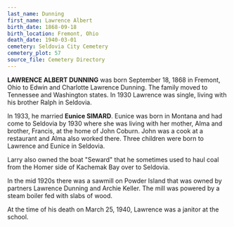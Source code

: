 ```yaml
---
last_name: Dunning
first_name: Lawrence Albert
birth_date: 1868-09-18
birth_location: Fremont, Ohio
death_date: 1940-03-01
cemetery: Seldovia City Cemetery
cemetery_plot: 57
source_file: Cemetery Directory
---
```


**LAWRENCE ALBERT DUNNING** was born September 18, 1868 in Fremont, Ohio to
Edwin and Charlotte Lawrence Dunning. The family moved to Tennessee and
Washington states. In 1930 Lawrence was single, living with his brother
Ralph in Seldovia.

In 1933, he married **Eunice SIMARD**. Eunice was born in Montana and
had come to Seldovia by 1930 where she was living with her mother, Alma
and brother, Francis, at the home of John Coburn. John was a cook at a
restaurant and Alma also worked there. Three children were born to
Lawrence and Eunice in Seldovia.

Larry also owned the boat "Seward" that he sometimes used to haul coal
from the Homer side of Kachemak Bay over to Seldovia.

In the mid 1920s there was a sawmill on Powder Island that was owned by
partners Lawrence Dunning and Archie Keller. The mill was powered by a
steam boiler fed with slabs of wood.

At the time of his death on March 25, 1940, Lawrence was a janitor at
the school.
